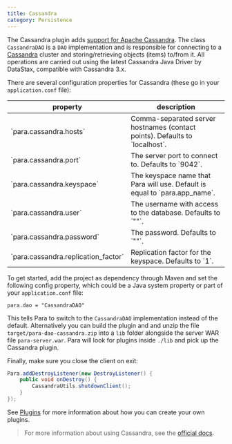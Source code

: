 ```yaml
---
title: Cassandra
category: Persistence
---
```


The Cassandra plugin adds [support for Apache Cassandra](https://github.com/Erudika/para-dao-cassandra).
The class `CassandraDAO` is a `DAO` implementation and is responsible for connecting to a [Cassandra](https://cassandra.apache.org/)
cluster and storing/retrieving objects (items) to/from it. All operations are carried out using the latest Cassandra
Java Driver by DataStax, compatible with Cassandra 3.x.

There are several configuration properties for Cassandra (these go in your `application.conf` file):

<table class="table table-striped">
	<thead>
		<tr>
			<th>property</th>
			<th>description</th>
		</tr>
	</thead>
	<tbody>
		<tr><td>`para.cassandra.hosts`</td><td> Comma-separated server hostnames (contact points). Defaults to `localhost`.</td></tr>
		<tr><td>`para.cassandra.port`</td><td> The server port to connect to. Defaults to `9042`.</td></tr>
		<tr><td>`para.cassandra.keyspace`</td><td> The keyspace name that Para will use. Default is equal to `para.app_name`.</td></tr>
		<tr><td>`para.cassandra.user`</td><td> The username with access to the database. Defaults to `""`.</td></tr>
		<tr><td>`para.cassandra.password`</td><td> The password. Defaults to `""`.</td></tr>
		<tr><td>`para.cassandra.replication_factor`</td><td> Replication factor for the keyspace. Defaults to `1`.</td></tr>
	</tbody>
</table>

To get started, add the project as dependency through Maven and set the following config property, which could be a
Java system property or part of your `application.conf` file:
```
para.dao = "CassandraDAO"
```

This tells Para to switch to the `CassandraDAO` implementation instead of the default.
Alternatively you can build the plugin and and unzip the file `target/para-dao-cassandra.zip` into a `lib` folder
alongside the server WAR file `para-server.war`. Para will look for plugins inside `./lib` and pick up the Cassandra plugin.

Finally, make sure you close the client on exit:

```java
Para.addDestroyListener(new DestroyListener() {
    public void onDestroy() {
        CassandraUtils.shutdownClient();
    }
});
```
See [Plugins](#008-plugins) for more information about how you can create your own plugins.

> For more information about using Cassandra, see the [official docs](https://cassandra.apache.org/doc/latest/).
